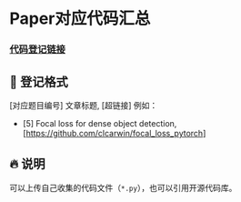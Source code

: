 # Paper对应代码汇总
### [代码登记链接](https://github.com/MsterDC/CVM-DL_Base/blob/main/code/collection_code.md)

## :book: 登记格式
[对应题目编号] 文章标题, [超链接]
例如：
* [5] Focal loss for dense object detection, [https://github.com/clcarwin/focal_loss_pytorch]

## :fire: 说明
可以上传自己收集的代码文件（`*.py`），也可以引用开源代码库。
